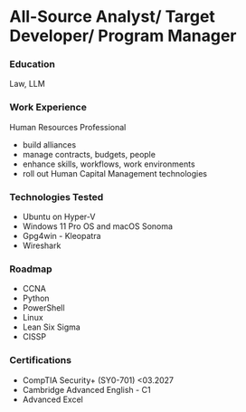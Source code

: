 # All-Source Analyst/ Target Developer/ Program Manager

### Education
Law, LLM

### Work Experience
Human Resources Professional
- build alliances
- manage contracts, budgets, people
- enhance skills, workflows, work environments
- roll out Human Capital Management technologies

### Technologies Tested
- Ubuntu on Hyper-V
- Windows 11 Pro OS and macOS Sonoma
- Gpg4win - Kleopatra
- Wireshark

### Roadmap
- CCNA
- Python
- PowerShell
- Linux
- Lean Six Sigma
- CISSP

### Certifications
- CompTIA Security+ (SY0-701) <03.2027
- Cambridge Advanced English - C1
- Advanced Excel
